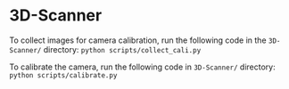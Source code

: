 # 3D-Scanner


To collect images for camera calibration, run the following code in the `3D-Scanner/` directory:
`python scripts/collect_cali.py`


To calibrate the camera, run the following code in `3D-Scanner/` directory:
`python scripts/calibrate.py`